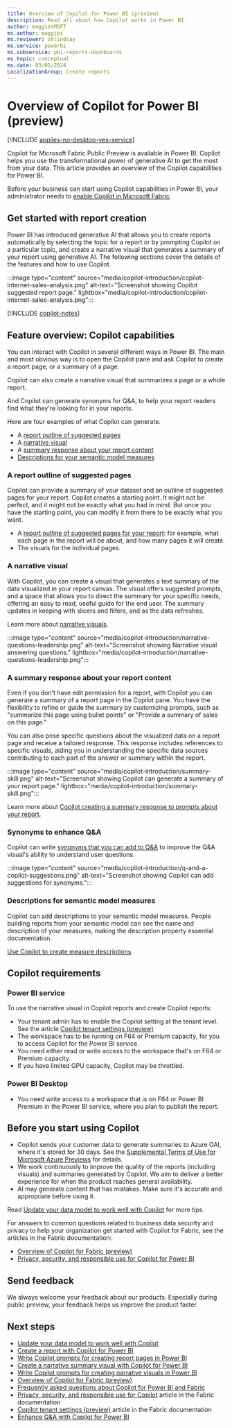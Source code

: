```yaml
---
title: Overview of Copilot for Power BI (preview) 
description: Read all about how Copilot works in Power BI.
author: maggiesMSFT
ms.author: maggies
ms.reviewer: shlindsay
ms.service: powerbi
ms.subservice: pbi-reports-dashboards
ms.topic: conceptual
ms.date: 03/01/2024
LocalizationGroup: Create reports
---
```


# Overview of Copilot for Power BI (preview)

[!INCLUDE [applies-no-desktop-yes-service](../includes/applies-no-desktop-yes-service.md)]

Copilot for Microsoft Fabric Public Preview is available in Power BI. Copilot helps you use the transformational power of generative AI to get the most from your data. This article provides an overview of the Copilot capabilities for Power BI.

Before your business can start using Copilot capabilities in Power BI, your administrator needs to [enable Copilot in Microsoft Fabric](/fabric/get-started/copilot-fabric-overview#enable-copilot).

## Get started with report creation

Power BI has introduced generative AI that allows you to create reports automatically by selecting the topic for a report or by prompting Copilot on a particular topic, and create a narrative visual that generates a summary of your report using generative AI. The following sections cover the details of the features and how to use Copilot.

:::image type="content" source="media/copilot-introduction/copilot-internet-sales-analysis.png" alt-text="Screenshot showing Copilot suggested report page." lightbox="media/copilot-introduction/copilot-internet-sales-analysis.png":::

[!INCLUDE [copilot-notes](../includes/copilot-notes.md)]

## Feature overview: Copilot capabilities

You can interact with Copilot in several different ways in Power BI. The main and most obvious way is to open the Copilot pane and ask Copilot to create a report page, or a summary of a page. 

Copilot can also create a narrative visual that summarizes a page or a whole report. 

And Copilot can generate synonyms for Q&A, to help your report readers find what they're looking for in your reports.

Here are four examples of what Copilot can generate.

- A [report outline of suggested pages](#a-report-outline-of-suggested-pages)
- A [narrative visual](#a-narrative-visual)
- A [summary response about your report content](#a-summary-response-about-your-report-content)
- [Descriptions for your semantic model measures](#descriptions-for-semantic-model-measures)

### A report outline of suggested pages

Copilot can provide a summary of your dataset and an outline of suggested pages for your report. Copilot creates a starting point. It might not be perfect, and it might not be exactly what you had in mind. But once you have the starting point, you can modify it from there to be exactly what you want.

- A [report outline of suggested pages for your report](copilot-create-report.md): for example, what each page in the report will be about, and how many pages it will create.  
- The visuals for the individual pages.

### A narrative visual

With Copilot, you can create a visual that generates a text summary of the data visualized in your report canvas.  The visual offers suggested prompts, and a space that allows you to direct the summary for your specific needs, offering an easy to read, useful guide for the end user. The summary updates in keeping with slicers and filters, and as the data refreshes. 

Learn more about [narrative visuals](copilot-create-narrative.md).

:::image type="content" source="media/copilot-introduction/narrative-questions-leadership.png" alt-text="Screenshot showing Narrative visual answering questions." lightbox="media/copilot-introduction/narrative-questions-leadership.png":::

### A summary response about your report content

Even if you don't have edit permission for a report, with Copilot you can generate a summary of a report page in the Copilot pane. You have the flexibility to refine or guide the summary by customizing prompts, such as "summarize this page using bullet points" or "Provide a summary of sales on this page."
 
You can also pose specific questions about the visualized data on a report page and receive a tailored response. This response includes references to specific visuals, aiding you in understanding the specific data sources contributing to each part of the answer or summary within the report.

:::image type="content" source="media/copilot-introduction/summary-skill.png" alt-text="Screenshot showing Copilot can generate a summary of your report page." lightbox="media/copilot-introduction/summary-skill.png":::

Learn more about [Copilot creating a summary response to prompts about your report](copilot-pane-summarize-content.md).

### Synonyms to enhance Q&A

Copilot can write [synonyms that you can add to Q&A](../natural-language/q-and-a-copilot-enhancements.md) to improve the Q&A visual's ability to understand user questions.

:::image type="content" source="media/copilot-introduction/q-and-a-copilot-suggestions.png" alt-text="Screenshot showing Copilot can add suggestions for synonyms.":::

### Descriptions for semantic model measures

Copilot can add descriptions to your semantic model measures. People building reports from your semantic model can see the name and description of your measures, making the description property essential documentation.

[Use Copilot to create measure descriptions](../transform-model/desktop-measure-copilot-descriptions.md).

## Copilot requirements

### Power BI service

To use the narrative visual in Copilot reports and create Copilot reports:

- Your tenant admin has to enable the Copilot setting at the tenant level. See the article [Copilot tenant settings (preview)](/fabric/admin/service-admin-portal-copilot)
- The workspace has to be running on F64 or Premium capacity, for you to access Copilot for the Power BI service.
- You need either read or write access to the workspace that's on F64 or Premium capacity.
- If you have limited GPU capacity, Copilot may be throttled.

### Power BI Desktop

- You need write access to a workspace that is on F64 or Power BI Premium in the Power BI service, where you plan to publish the report.

## Before you start using Copilot

- Copilot sends your customer data to generate summaries to Azure OAI, where it's stored for 30 days. See the [Supplemental Terms of Use for Microsoft Azure Previews](https://azure.microsoft.com/support/legal/preview-supplemental-terms) for details.
- We work continuously to improve the quality of the reports (including visuals) and summaries generated by Copilot. We aim to deliver a better experience for when the product reaches general availability.
- AI may generate content that has mistakes. Make sure it's accurate and appropriate before using it.

Read [Update your data model to work well with Copilot](copilot-evaluate-data.md) for more tips.

For answers to common questions related to business data security and privacy to help your organization get started with Copilot for Fabric, see the articles in the Fabric documentation: 

- [Overview of Copilot for Fabric (preview)](/fabric/get-started/copilot-fabric-overview) 
- [Privacy, security, and responsible use for Copilot for Power BI](/fabric/get-started/copilot-power-bi-privacy-security) 

## Send feedback

We always welcome your feedback about our products. Especially during public preview, your feedback helps us improve the product faster.

## Next steps

- [Update your data model to work well with Copilot](copilot-evaluate-data.md)
- [Create a report with Copilot for Power BI](copilot-create-report.md)
- [Write Copilot prompts for creating report pages in Power BI](copilot-prompts-report-pages.md)
- [Create a narrative summary visual with Copilot for Power BI](copilot-create-narrative.md)
- [Write Copilot prompts for creating narrative visuals in Power BI](copilot-prompts-narratives.md)
- [Overview of Copilot for Fabric (preview)](/fabric/get-started/copilot-fabric-overview)
- [Frequently asked questions about Copilot for Power BI and Fabric](/fabric/get-started/copilot-faq-fabric)
- [Privacy, security, and responsible use for Copilot](/fabric/get-started/copilot-privacy-security) article in the Fabric documentation 
- [Copilot tenant settings (preview)](/fabric/admin/service-admin-portal-copilot) article in the Fabric documentation 
- [Enhance Q&A with Copilot for Power BI](../natural-language/q-and-a-copilot-enhancements.md)
